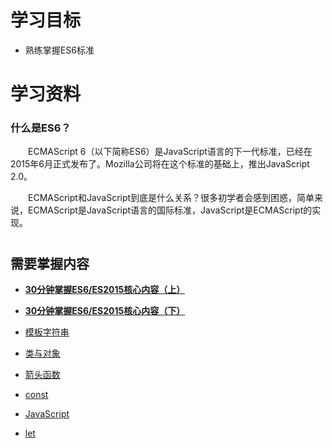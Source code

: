 # 学习目标
* 熟练掌握ES6标准

# 学习资料
###  什么是ES6？
　　ECMAScript 6（以下简称ES6）是JavaScript语言的下一代标准，已经在2015年6月正式发布了。Mozilla公司将在这个标准的基础上，推出JavaScript 2.0。

　　ECMAScript和JavaScript到底是什么关系？很多初学者会感到困惑，简单来说，ECMAScript是JavaScript语言的国际标准，JavaScript是ECMAScript的实现。

#

## 需要掌握内容   


* **[30分钟掌握ES6/ES2015核心内容（上）](https://segmentfault.com/a/1190000004365693)**

* **[30分钟掌握ES6/ES2015核心内容（下）](https://segmentfault.com/a/1190000004368132)**



* [模板字符串](https://developer.mozilla.org/zh-CN/docs/Web/JavaScript/Reference/template_strings)
* [类与对象](https://developer.mozilla.org/zh-CN/docs/Web/JavaScript/Reference/Classes)
* [箭头函数](https://developer.mozilla.org/zh-CN/docs/Web/JavaScript/Reference/Functions/Arrow_functions)
* [const](https://developer.mozilla.org/zh-CN/docs/Web/JavaScript/Reference/Statements/const)
* [JavaScript](https://developer.mozilla.org/zh-CN/docs/Web/JavaScript)

* [let](https://developer.mozilla.org/zh-CN/docs/Web/JavaScript/Reference/Statements/let)